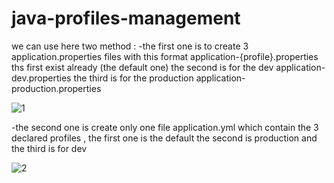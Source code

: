 # java-profiles-management
we can use here two method :
-the first one is to create 3 application.properties files with this format application-{profile}.properties
ths first exist already (the default one)
the second is for the dev application-dev.properties
the third is for the production application-production.properties

![1](https://user-images.githubusercontent.com/36199753/115276748-5835df00-a13b-11eb-9531-0422c68e814f.PNG)


-the second one is create only one file application.yml which contain the 3 declared profiles , the first one is the default
the second is production and the third is for dev

![2](https://user-images.githubusercontent.com/36199753/115276752-59670c00-a13b-11eb-856a-c2791ca79127.PNG)



